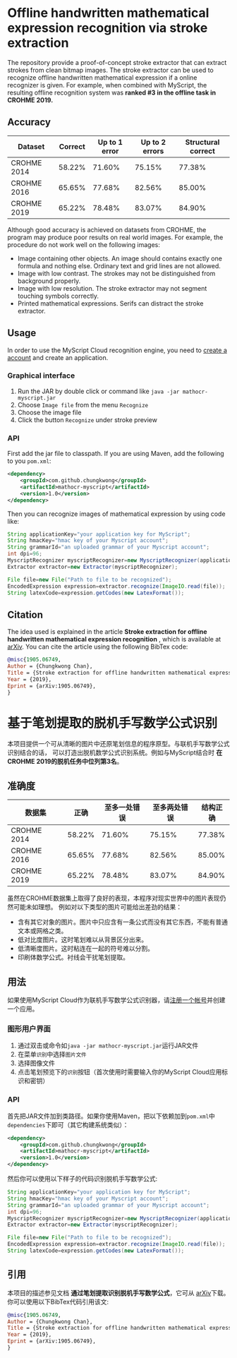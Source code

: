 # Offline handwritten mathematical expression recognition via stroke extraction

The repository provide a proof-of-concept stroke extractor that can extract strokes from clean
bitmap images. The stroke extractor can be used to recognize offline handwritten
mathematical expression if a online recognizer is given. For example, when combined
with MyScript, the resulting offline recognition system was **ranked #3 in the offline
task in CROHME 2019.**

## Accuracy

Dataset|Correct|Up to 1 error|Up to 2 errors|Structural correct
---|---|---|---|---
CROHME 2014|58.22%|71.60%|75.15%|77.38%
CROHME 2016|65.65%|77.68%|82.56%|85.00%
CROHME 2019|65.22%|78.48%|83.07%|84.90%

Although good accuracy is achieved on datasets from CROHME, the program
may produce poor results on real world images. For example, the procedure do not
work well on the following images:
- Image containing other objects. An image should contains exactly one formula and nothing else.
Ordinary text and grid lines are not allowed.
- Image with low contrast. The strokes may not be distinguished from background properly.
- Image with low resolution. The stroke extractor may not segment touching symbols correctly.
- Printed mathematical expressions. Serifs can distract the stroke extractor.

## Usage

In order to use the MyScript Cloud recognition engine, you need to [create a account](https://sso.myscript.com/register)
and create an application.

### Graphical interface

1. Run the JAR by double click or command like `java -jar mathocr-myscript.jar`
2. Choose `Image file` from the menu `Recognize`
3. Choose the image file
4. Click the button `Recognize` under stroke preview

### API

First add the jar file to classpath. If you are using Maven, add the following
to you `pom.xml`:

```xml
<dependency>
	<groupId>com.github.chungkwong</groupId>
	<artifactId>mathocr-myscript</artifactId>
	<version>1.0</version>
</dependency>
```

Then you can recognize images of mathematical expression by using code like:

```java
String applicationKey="your application key for MyScript";
String hmacKey="hmac key of your Myscript account";
String grammarId="an uploaded grammar of your Myscript account";
int dpi=96;
MyscriptRecognizer myscriptRecognizer=new MyscriptRecognizer(applicationKey,hmacKey,grammarId,dpi);
Extractor extractor=new Extractor(myscriptRecognizer);

File file=new File("Path to file to be recognized");
EncodedExpression expression=extractor.recognize(ImageIO.read(file));
String latexCode=expression.getCodes(new LatexFormat());
```

## Citation

The idea used is explained in the article
__Stroke extraction for offline handwritten mathematical expression recognition__
, which is available at [arXiv](https://arxiv.org/abs/1905.06749).
You can cite the article using the following BibTex code:

```bibtex
@misc{1905.06749,
Author = {Chungkwong Chan},
Title = {Stroke extraction for offline handwritten mathematical expression recognition},
Year = {2019},
Eprint = {arXiv:1905.06749},
}
```

# 基于笔划提取的脱机手写数学公式识别

本项目提供一个可从清晰的图片中还原笔划信息的程序原型。与联机手写数学公式识别结合的话，
可以打造出脱机数学公式识别系统。例如与MyScript结合时 **在CROHME 2019的脱机任务中位列第3名**。

## 准确度

数据集|正确|至多一处错误|至多两处错误|结构正确
---|---|---|---|---
CROHME 2014|58.22%|71.60%|75.15%|77.38%
CROHME 2016|65.65%|77.68%|82.56%|85.00%
CROHME 2019|65.22%|78.48%|83.07%|84.90%

虽然在CROHME数据集上取得了良好的表现，本程序对现实世界中的图片表现仍然可能未如理想。
例如对以下类型的图片可能给出差劲的结果：

- 含有其它对象的图片。图片中只应含有一条公式而没有其它东西，不能有普通文本或网格之类。
- 低对比度图片。这时笔划难以从背景区分出来。
- 低清晰度图片。这时粘连在一起的符号难以分割。
- 印刷体数学公式。衬线会干扰笔划提取。

## 用法

如果使用MyScript Cloud作为联机手写数学公式识别器，请[注册一个帐号](https://sso.myscript.com/register)并创建一个应用。

### 图形用户界面


1. 通过双击或命令如`java -jar mathocr-myscript.jar`运行JAR文件
2. 在菜单`识别`中选择`图片文件`
3. 选择图像文件
4. 点击笔划预览下的`识别`按钮（首次使用时需要输入你的MyScript Cloud应用标识和密钥）

### API

首先把JAR文件加到类路径。如果你使用Maven，把以下依赖加到`pom.xml`中`dependencies`下即可（其它构建系统类似）：

```xml
<dependency>
	<groupId>com.github.chungkwong</groupId>
	<artifactId>mathocr-myscript</artifactId>
	<version>1.0</version>
</dependency>
```

然后你可以使用以下样子的代码识别脱机手写数学公式:

```java
String applicationKey="your application key for MyScript";
String hmacKey="hmac key of your Myscript account";
String grammarId="an uploaded grammar of your Myscript account";
int dpi=96;
MyscriptRecognizer myscriptRecognizer=new MyscriptRecognizer(applicationKey,hmacKey,grammarId,dpi);
Extractor extractor=new Extractor(myscriptRecognizer);

File file=new File("Path to file to be recognized");
EncodedExpression expression=extractor.recognize(ImageIO.read(file));
String latexCode=expression.getCodes(new LatexFormat());
```

## 引用

本项目的描述参见文档 __通过笔划提取识别脱机手写数学公式__，它可从
[arXiv](https://arxiv.org/abs/1905.06749)下载。你可以使用以下BibTex代码引用该文:

```bibtex
@misc{1905.06749,
Author = {Chungkwong Chan},
Title = {Stroke extraction for offline handwritten mathematical expression recognition},
Year = {2019},
Eprint = {arXiv:1905.06749},
}
```
